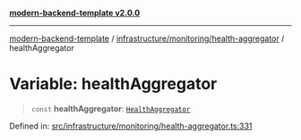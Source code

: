 [**modern-backend-template v2.0.0**](../../../../README.md)

***

[modern-backend-template](../../../../modules.md) / [infrastructure/monitoring/health-aggregator](../README.md) / healthAggregator

# Variable: healthAggregator

> `const` **healthAggregator**: [`HealthAggregator`](../classes/HealthAggregator.md)

Defined in: [src/infrastructure/monitoring/health-aggregator.ts:331](https://github.com/maemreyo/saas-4cus-nodejs/blob/2a5b3f3aa11335dfa561e80e1feabb8e6084261e/src/infrastructure/monitoring/health-aggregator.ts#L331)
